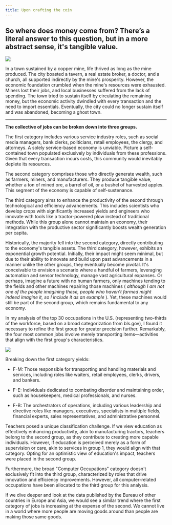 ```yaml
---
title: Upon crafting the coin
---
```


## So where does money come from? There’s a literal answer to this question, but in a more abstract sense, it's tangible value.

[![](https://substackcdn.com/image/fetch/w_1456,c_limit,f_auto,q_auto:good,fl_progressive:steep/https%3A%2F%2Fsubstack-post-media.s3.amazonaws.com%2Fpublic%2Fimages%2Ff62d003c-4ad1-4cd7-aa30-e3b639997c0e_800x533.jpeg)](https://substackcdn.com/image/fetch/f_auto,q_auto:good,fl_progressive:steep/https%3A%2F%2Fsubstack-post-media.s3.amazonaws.com%2Fpublic%2Fimages%2Ff62d003c-4ad1-4cd7-aa30-e3b639997c0e_800x533.jpeg)

In a town sustained by a copper mine, life thrived as long as the mine produced. The city boasted a tavern, a real estate broker, a doctor, and a church, all supported indirectly by the mine's prosperity. However, the economic foundation crumbled when the mine's resources were exhausted. Miners lost their jobs, and local businesses suffered from the lack of spending. The town tried to sustain itself by circulating the remaining money, but the economic activity dwindled with every transaction and the need to import essentials. Eventually, the city could no longer sustain itself and was abandoned, becoming a ghost town.

* * *

 **The collective of jobs can be broken down into three groups.**

The first category includes various service industry roles, such as social media managers, bank clerks, politicians, retail employees, the clergy, and attorneys. A solely service-based economy is unviable. Picture a self-contained town populated exclusively by individuals from these professions. Given that every transaction incurs costs, this community would inevitably deplete its resources.

The second category comprises those who directly generate wealth, such as farmers, miners, and manufacturers. They produce tangible value, whether a ton of mined ore, a barrel of oil, or a bushel of harvested apples. This segment of the economy is capable of self-sustenance.

The third category aims to enhance the productivity of the second through technological and efficiency advancements. This includes scientists who develop crops with significantly increased yields and engineers who innovate with tools like a tractor-powered plow instead of traditional methods. While this group alone cannot maintain an economy, their integration with the productive sector significantly boosts wealth generation per capita.

Historically, the majority fell into the second category, directly contributing to the economy's tangible assets. The third category, however, exhibits an exponential growth potential. Initially, their impact might seem minimal, but due to their ability to innovate and build upon past advancements in a manner unlike the other groups, they eventually become pivotal. It's conceivable to envision a scenario where a handful of farmers, leveraging automation and sensor technology, manage vast agricultural expanses. Or perhaps, imagine a future with no human farmers, only machines tending to the fields and other machines repairing those machines ( _although I am not one of the people imagining these, people who haven’t farmed might indeed imagine it, so I include it as an example_ ). Yet, these machines would still be part of the second group, which remains fundamental to any economy.

In my analysis of the top 30 occupations in the U.S. (representing two-thirds of the workforce, based on a broad categorization from bls.gov), I found it necessary to refine the first group for greater precision further. Remarkably, the four most common jobs involve merely transporting items—activities that align with the first group's characteristics.

[![](https://substackcdn.com/image/fetch/w_1456,c_limit,f_auto,q_auto:good,fl_progressive:steep/https%3A%2F%2Fsubstack-post-media.s3.amazonaws.com%2Fpublic%2Fimages%2F60809344-be87-40f3-b861-bb64d5323983_600x371.png)](https://substackcdn.com/image/fetch/f_auto,q_auto:good,fl_progressive:steep/https%3A%2F%2Fsubstack-post-media.s3.amazonaws.com%2Fpublic%2Fimages%2F60809344-be87-40f3-b861-bb64d5323983_600x371.png)

Breaking down the first category yields:

  * F-M: Those responsible for transporting and handling materials and services, including roles like waiters, retail employees, clerks, drivers, and bankers. 

  * F-E: Individuals dedicated to combating disorder and maintaining order, such as housekeepers, medical professionals, and nurses. 

  * F-B: The orchestrators of operations, including various leadership and directive roles like managers, executives, specialists in multiple fields, financial experts, sales representatives, and administrative personnel.




Teachers posed a unique classification challenge. If we view education as effectively enhancing productivity, akin to manufacturing tractors, teachers belong to the second group, as they contribute to creating more capable individuals. However, if education is perceived merely as a form of supervision or care, akin to services in group 1, they would align with that category. Opting for an optimistic view of education's impact, teachers were placed in the second group.

Furthermore, the broad "Computer Occupations" category doesn't exclusively fit into the third group, characterized by roles that drive innovation and efficiency improvements. However, all computer-related occupations have been allocated to the third group for this analysis.

If we dive deeper and look at the data published by the Bureau of other countries in Europe and Asia, we would see a similar trend where the first category of jobs is increasing at the expense of the second. We cannot live in a world where more people are moving goods around than people are making those same goods. 
